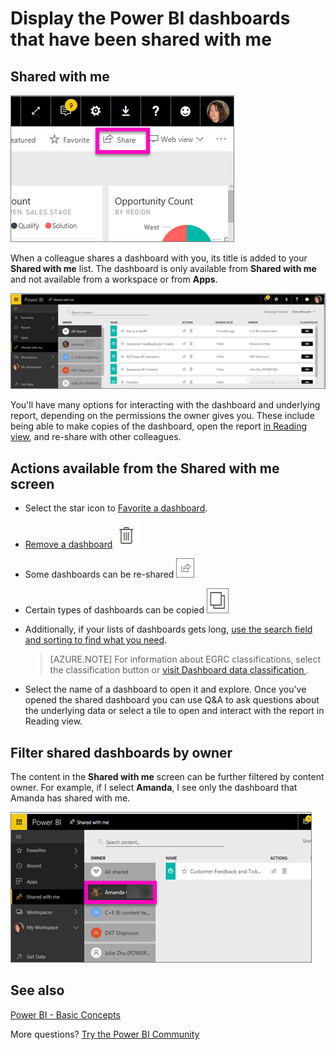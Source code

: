 ﻿<properties
   pageTitle="Display the Power BI content that has been shared with me"
   description="documentation for shared with me in Power BI"
   services="powerbi"
   documentationCenter=""
   authors="mihart"
   manager="erikre"
   backup=""
   editor=""
   tags=""
   qualityFocus="no"
   qualityDate=""/>

<tags
   ms.service="powerbi"
   ms.devlang="NA"
   ms.topic="article"
   ms.tgt_pltfrm="NA"
   ms.workload="powerbi"
   ms.date="04/29/2017"
   ms.author="mihart"/>

# Display the Power BI dashboards that have been shared with me
## Shared with me

![](media/powerbi-service-shared-with-me/power-bi-share-dash.png)

When a colleague shares a dashboard with you, its title is added to your **Shared with me** list. The dashboard is only available from **Shared with me** and not available from a workspace or from **Apps**.


![](media/powerbi-service-shared-with-me/power-bi-shared-with-me-new.png)

You'll have many options for interacting with the dashboard and underlying report, depending on the permissions the owner gives you. These include being able to make copies of the dashboard, open the report [in Reading view](powerbi-service-interact-with-a-report-in-reading-view), and re-share with other colleagues.


##  Actions available from the **Shared with me** screen

-  Select the star icon to [Favorite a dashboard](powerbi-service-new-favorite-dashboards.md).

-  [Remove a dashboard](powerbi-service-delete.md)  ![](media/powerbi-service-new-dashboards/power-bi-delete-icon.png)

-   Some dashboards can be re-shared  ![](media/powerbi-service-shared-with-me/power-bi-share-icon-new.png)

-  Certain types of dashboards can be copied ![](media/powerbi-service-new-dashboards/power-bi-copy-icon.png)

- Additionally, if your lists of dashboards gets long, [use the search field and sorting to find what you need](powerbi-service-search-filter-sort.md).

    >[AZURE.NOTE] For information about EGRC classifications, select the classification button or [visit Dashboard data classification ](powerbi-service-data-classification.md).

-  Select the name of a dashboard to open it and explore. Once you've opened the shared dashboard you can use Q&A to ask questions about the underlying data or select a tile to open and interact with the report in Reading view.

##  Filter shared dashboards by owner

The content in the **Shared with me** screen can be further filtered by content owner. For example, if I select **Amanda**, I see only the dashboard that Amanda has shared with me.

![](media/powerbi-service-shared-with-me/power-bi-owner.png)


##  See also

[Power BI - Basic Concepts](powerbi-service-basic-concepts.md)

More questions? [Try the Power BI Community](http://community.powerbi.com/)
